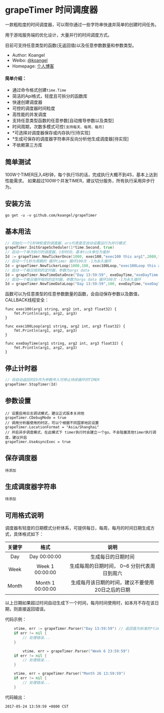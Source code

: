 # **grapeTimer 时间调度器**

一款粗粒度的时间调度器，可以帮你通过一些字符串快速并简单的创建时间任务。

用于游戏服务端的优化设计，大量并行的时间调度方式。

目前可支持任意类型的函数(无返回值)以及任意参数数量和参数类型。

- Author: Koangel
- Weibo: [@koangel](http://weibo.com/koangel)
- Homepage: [个人博客](http://grapec.me)

#### 简单介绍：
- 通过命令格式创建`time.Time`
- 简洁的Api格式，轻度且可拆分的函数库
- 快速创建调度器
- 可控的调度器时间粒度
- 高性能的并发调度
- 支持任意类型函数的任意参数[自动推导参数以及类型]
- 时间周期，次数多模式可控`[支持每天、每周、每月]`
- *可选择对调度器保存或内存执行[待实现]
- *生成可保存的调度器字符串并反向分析他生成调度器[待实现]
- 不依赖第三方库

## **简单测试**

100W个TIMER压入4秒钟，每个执行1S的话，完成执行大概不到4S，基本上达到性能需求。
如果超过100W个并发TIMER，建议切分服务，所有执行采用异步行为。

## **安装方法**

```
go get -u -v github.com/koangel/grapeTimer
```

## **基本用法**

``` Go
// 初始化一个1秒钟粒度的调度器，ars代表是否自动设置运行为并行模式
grapeTimer.InitGrapeScheduler(1*time.Second, true)
// 启动一个单次执行的调度器，1秒时间，基本tick单位为毫秒
Id := grapeTimer.NewTickerOnce(1000, exec100,"exec100 this arg1",2000,float32(200.5))
// 启动一个1秒为周期的 循环timer 循环100次 -1为永久循环
Id = grapeTimer.NewTickerLoop(1000,100, exec100Loop,"exec100Loop this arg1",2000,float32(200.5))
// 启动一个每日规则的定时器，参数为args data
Id = grapeTimer.NewTimeDataOnce("Day 13:59:59", exeDayTime,"exeDayTime this arg1",2000,float32(200.5))
// 启动一个每日循环规则的定时器，参数为args data 循环100次 -1为永久循环
Id = grapeTimer.NewTimeDataLoop("Day 13:59:59",100, exeDayTime,"exeDayTime this arg1",2000,float32(200.5))
```

函数可以为任意类型的任意参数数量的函数，会自动保存参数以及数值，CALLBACK线程安全：
```
func exec100(arg1 string, arg2 int, arg3 float32) {
	fmt.Println(arg1, arg2, arg3)
}

func exec100Loop(arg1 string, arg2 int, arg3 float32) {
	fmt.Println(arg1, arg2, arg3)
}

func exeDayTime(arg1 string, arg2 int, arg3 float32) {
	fmt.Println(arg1, arg2, arg3)
}
```
## **停止计时器**

```Go
// 将自动返回的ID作为参数传入可停止持续循环的TIMER
grapeTimer.StopTimer(Id)
```

## **参数设置**

```
// 设置启用日志调试模式，建议正式版本关闭他
grapeTimer.CDebugMode = true
// 调用分析器使用的时区，可以个根据不同国家地区设置 
grapeTimer.LocationFormat = "Asia/Shanghai"
// 开启异步调度模式，在此模式下 timer执行时会建立一个go，不会阻塞其他timer执行调度，建议开启
grapeTimer.UseAsyncExec = true
```

## **保存调度器**

```
待添加
```

## **生成调度器字符串**

```
待添加
```

## **可用格式说明**

调度器有轻度的日期模式分析体系，可提供每日，每周，每月的时间日期生成方式，具体格式如下：

|关键字|格式|说明|
|:----------:|:-------:|:----------:|
|Day|Day 00:00:00|生成每日的日期时间|
|Week|Week 1 00:00:00|生成每周的日期时间， 0~6 分别代表周日到周六|
|Month|Month 1 00:00:00|生成每月该日期的时间，建议不要使用20日之后的日期|

以上日期如果超过时间自动生成下一个时间，每月时间使用时，如本月不存在该日期，则直接返回错误。

代码示例：

```go
	vtime, err := grapeTimer.Parser("Day 13:59:59") // 返回值为标准的*time.Time
	if err != nil {
		// 处理错误...
	}

        vtime, err = grapeTimer.Parser("Week 6 23:59:59")
	if err != nil {
		// 处理错误...
	}

	vtime, err = grapeTimer.Parser("Month 26 13:59:59")
	if err != nil {
		// 处理错误...
	}
```
代码输出：

```
2017-05-24 13:59:59 +0800 CST
```